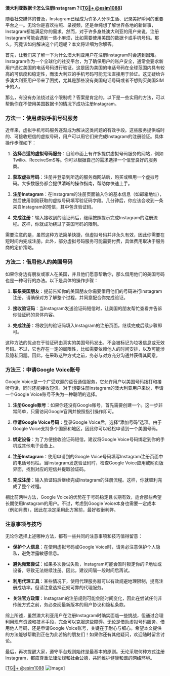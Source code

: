**澳大利亚数据卡怎么注册Instagram？[[TG💪+ @esim1088](https://t.me/s/esim1088)]**

随着社交媒体的普及，Instagram已经成为许多人分享生活、记录美好瞬间的重要平台之一。无论你是喜欢拍照、录视频，还是单纯想了解世界各地的新鲜事，Instagram都能满足你的需求。然而，对于许多身处澳大利亚的用户来说，注册Instagram可能会遇到一些小麻烦，比如需要使用美国的数据卡或手机号码。那么，究竟该如何解决这个问题呢？本文将详细为你解答。

首先，让我们来了解一下为什么澳大利亚用户在注册Instagram时会遇到困难。Instagram作为一个全球化的社交平台，为了确保用户的账户安全，通常会要求新用户通过美国的电话号码进行验证。这是因为美国的电话号码在全球范围内具有较高的可信度和稳定性，而澳大利亚的手机号码可能无法直接用于验证。这无疑给许多澳大利亚用户带来了困扰，尤其是那些没有美国电话号码或者不想购买美国SIM卡的人。

那么，有没有办法绕过这个限制呢？答案是肯定的。以下是一些实用的方法，可以帮助你在不使用美国数据卡的情况下成功注册Instagram。

### 方法一：使用虚拟手机号码服务

近年来，虚拟手机号码服务逐渐成为解决这类问题的有效手段。这些服务提供临时的、可接收短信的虚拟号码，用户可以用它们来完成Instagram的注册验证。具体操作步骤如下：

1. **选择合适的虚拟号码服务**：目前市面上有许多提供虚拟号码服务的网站，例如Twilio、ReceiveSmS等。你可以根据自己的需求选择一个信誉良好的服务商。
   
2. **获取虚拟号码**：注册并登录到所选的服务商网站后，购买或租用一个虚拟号码。大多数服务都会提供清晰的操作指南，帮助你快速上手。

3. **注册Instagram**：在Instagram的注册页面输入你的基本信息（如邮箱地址），然后使用刚刚获取的虚拟号码填写验证码字段。几分钟后，你应该会收到一条来自Instagram的短信，其中包含验证码。

4. **完成注册**：输入接收到的验证码后，继续按照提示完成Instagram的注册流程。这样，你就成功绕过了美国号码的限制。

需要注意的是，虽然这种方法简单快捷，但虚拟号码并非永久有效，因此你需要在短时间内完成注册。此外，部分虚拟号码服务可能需要付费，具体费用取决于服务商的定价策略。

### 方法二：借用他人的美国号码

如果你身边有朋友或家人在美国，并且他们愿意帮助你，那么借用他们的美国号码也是一种可行的办法。以下是具体的操作步骤：

1. **联系美国朋友**：提前告知你的美国朋友你需要借用他们的号码进行Instagram注册。请确保对方了解整个过程，并同意配合你完成验证。

2. **接收验证码**：当Instagram发送验证码短信时，让美国的朋友帮忙查看并告诉你验证码的具体内容。

3. **完成注册**：将收到的验证码填入Instagram的注册页面，继续完成后续步骤即可。

这种方法的优点在于验证码由真实的美国号码发出，不会被标记为垃圾信息或无效号码。不过，它也存在一定的局限性，比如需要依赖他人的时间安排，以及可能涉及隐私问题。因此，在采取这种方式之前，务必与对方充分沟通并获得其同意。

### 方法三：申请Google Voice账号

Google Voice是一个广受欢迎的语音通信服务，它允许用户以美国号码拨打和接听电话，同时还能接收短信。对于想要注册Instagram的澳大利亚用户来说，申请一个Google Voice账号不失为一种聪明的选择。

1. **注册Google账号**：如果你还没有Google账号，首先需要创建一个。这一步非常简单，只需访问Google官网并按照指引操作即可。

2. **申请Google Voice号码**：登录Google Voice后，选择“添加号码”选项。由于Google Voice支持多个国家和地区，因此你可以轻松申请到一个美国号码。

3. **绑定设备**：为了方便接收验证码短信，建议将Google Voice号码绑定到你的手机或其他电子设备上。

4. **注册Instagram**：使用申请到的Google Voice号码填写Instagram注册页面中的电话号码栏。当Instagram发送验证码时，检查Google Voice应用或网页版界面，找到对应的短信并提取验证码。

5. **完成注册**：输入验证码后继续完成Instagram的注册流程。这样，你就顺利完成了整个过程。

相比前两种方法，Google Voice的优势在于号码稳定且长期有效，适合那些希望长期使用Instagram的用户。不过，考虑到Google Voice本身也需要一定成本（例如月费），因此在决定采用此方案前，最好权衡利弊。

### 注意事项与技巧

无论你选择上述哪种方法，都有一些共同的注意事项和技巧值得留意：

- **保护个人信息**：在使用虚拟号码或Google Voice时，请务必注意保护个人隐私，避免泄露敏感信息。
  
- **避免频繁尝试**：如果多次尝试失败，Instagram可能会暂时锁定你的IP地址或设备，导致无法继续注册。因此，建议间隔一段时间后再试。

- **利用代理工具**：某些情况下，使用代理服务器可以有效规避地理限制，提高注册成功率。但请注意选择正规可靠的代理服务。

- **关注官方政策**：Instagram的注册规则可能会随时间变化，因此在尝试任何非传统方式之前，务必查阅最新版本的用户协议和隐私条款。

综上所述，虽然澳大利亚用户在注册Instagram时确实面临一些挑战，但通过合理利用现有资源和技术手段，完全可以克服这些障碍。无论是借助虚拟号码服务、借用他人号码，还是申请Google Voice账号，关键在于耐心与细心。希望本文提供的方法能够帮助到正在为此苦恼的朋友们！如果你还有其他疑问，欢迎随时留言讨论。

最后，再次提醒大家，遵守平台规则始终是最基本的原则。无论采取何种方式注册Instagram，都应尊重法律法规和社会公德，共同维护健康和谐的网络环境。

[[TG💪+ @esim1088](https://t.me/s/esim1088) ![Image](https://i.postimg.cc/4NQfJmqS/Snipaste-2025-05-13-00-14-12.png)]